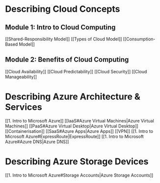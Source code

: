 # Describing Cloud Concepts
## Module 1: Intro to Cloud Computing
[[Shared-Responsibility Model]]
[[Types of Cloud Model]]
[[Consumption-Based Model]]

## Module 2: Benefits of Cloud Computing
[[Cloud Availability]]
[[Cloud Predictability]]
[[Cloud Security]]
[[Cloud Manageability]]

# Describing Azure Architecture & Services
[[1. Intro to Microsoft Azure]]
[[IaaS#Azure Virtual Machines|Azure Virtual Machines]]
[[PaaS#Azure Virtual Desktop|Azure Virtual Desktop]]
[[Containerisation]]
[[SaaS#Azure Apps|Azure Apps]]
[[VPN]]
[[1. Intro to Microsoft Azure#ExpressRoute|ExpressRoute]]
[[1. Intro to Microsoft Azure#Azure DNS|Azure DNS]]

# Describing Azure Storage Devices
[[1. Intro to Microsoft Azure#Storage Accounts|Azure Storage Accounts]]



